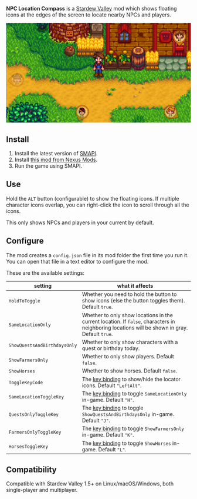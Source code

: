 ﻿**NPC Location Compass** is a [Stardew Valley](http://stardewvalley.net/) mod which shows floating
icons at the edges of the screen to locate nearby NPCs and players. 

![](screenshot.png)

## Install
1. Install the latest version of [SMAPI](https://smapi.io).
2. Install [this mod from Nexus Mods](http://www.nexusmods.com/stardewvalley/mods/3045).
3. Run the game using SMAPI.

## Use
Hold the `ALT` button (configurable) to show the floating icons. If multiple character icons
overlap, you can right-click the icon to scroll through all the icons.

This only shows NPCs and players in your current by default.

## Configure
The mod creates a `config.json` file in its mod folder the first time you run it. You can open that
file in a text editor to configure the mod.

These are the available settings:

setting                 | what it affects
----------------------- | ---------------
`HoldToToggle`          | Whether you need to hold the button to show icons (else the button toggles them). Default `true`.
`SameLocationOnly`      | Whether to only show locations in the current location. If `false`, characters in neighboring locations will be shown in gray. Default `true`.
`ShowQuestsAndBirthdaysOnly` | Whether to only show characters with a quest or birthday today.
`ShowFarmersOnly`       | Whether to only show players. Default `false`.
`ShowHorses`            | Whether to show horses. Default `false`.
`ToggleKeyCode`         | The [key binding](https://stardewvalleywiki.com/Modding:Player_Guide/Key_Bindings) to show/hide the locator icons. Default `"LeftAlt"`.
`SameLocationToggleKey` | The [key binding](https://stardewvalleywiki.com/Modding:Player_Guide/Key_Bindings) to toggle `SameLocationOnly` in-game. Default `"H"`.
`QuestsOnlyToggleKey`   | The [key binding](https://stardewvalleywiki.com/Modding:Player_Guide/Key_Bindings) to toggle `ShowQuestsAndBirthdaysOnly` in-game. Default `"J"`.
`FarmersOnlyToggleKey`  | The [key binding](https://stardewvalleywiki.com/Modding:Player_Guide/Key_Bindings) to toggle `ShowFarmersOnly` in-game. Default `"K"`.
`HorsesToggleKey`       | The [key binding](https://stardewvalleywiki.com/Modding:Player_Guide/Key_Bindings) to toggle `ShowHorses` in-game. Default `"L"`.

## Compatibility
Compatible with Stardew Valley 1.5+ on Linux/macOS/Windows, both single-player and multiplayer.
